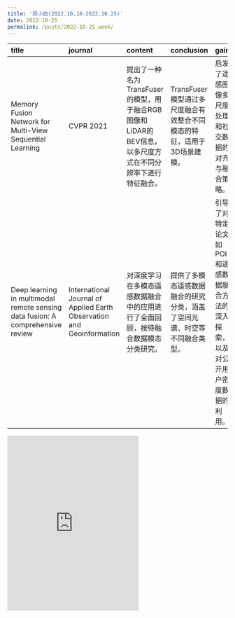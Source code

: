 ```yaml
---
title: '周小结(2022.10.18-2022.10.25)'
date: 2022-10-25
permalink: /posts/2022-10-25_week/
---
```

| title                                                                          | journal                                                               | content                                                                                                   | conclusion                                                               | gain                                                                              |
|:-------------------------------------------------------------------------------|:----------------------------------------------------------------------|:----------------------------------------------------------------------------------------------------------|:-------------------------------------------------------------------------|:----------------------------------------------------------------------------------|
| Memory Fusion Network for Multi-View Sequential Learning                       | CVPR 2021                                                             | 提出了一种名为TransFuser的模型，用于融合RGB图像和LiDAR的BEV信息，以多尺度方式在不同分辨率下进行特征融合。 | TransFuser模型通过多尺度融合有效整合不同模态的特征，适用于3D场景建模。   | 启发了遥感图像多尺度处理和社交数据的对齐与融合策略。                              |
| Deep learning in multimodal remote sensing data fusion: A comprehensive review | International Journal of Applied Earth Observation and Geoinformation | 对深度学习在多模态遥感数据融合中的应用进行了全面回顾，按待融合数据模态分类研究。                          | 提供了多模态遥感数据融合的研究分类，涵盖了空间光谱、时空等不同融合类型。 | 引导了对特定论文如POI和遥感数据融合方法的深入探索，以及对公开用户密度数据的利用。 |

<embed src="http://127.0.0.1:4000/files/post/2022-10-25-week.pdf" type="application/pdf" height="400px" />
    
